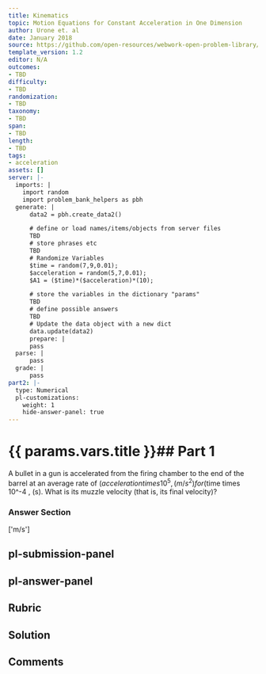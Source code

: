 ```yaml
---
title: Kinematics
topic: Motion Equations for Constant Acceleration in One Dimension
author: Urone et. al
date: January 2018
source: https://github.com/open-resources/webwork-open-problem-library/tree/master/Contrib/BrockPhysics/College_Physics_Urone/2.Kinematics/NU_U17-2-05-003.pg
template_version: 1.2
editor: N/A
outcomes:
- TBD
difficulty:
- TBD
randomization:
- TBD
taxonomy:
- TBD
span:
- TBD
length:
- TBD
tags:
- acceleration
assets: []
server: |-
  imports: |
    import random
    import problem_bank_helpers as pbh
  generate: |
      data2 = pbh.create_data2()

      # define or load names/items/objects from server files
      TBD
      # store phrases etc
      TBD
      # Randomize Variables
      $time = random(7,9,0.01);
      $acceleration = random(5,7,0.01);
      $A1 = ($time)*($acceleration)*(10);

      # store the variables in the dictionary "params"
      TBD
      # define possible answers
      TBD
      # Update the data object with a new dict
      data.update(data2)
      prepare: |
      pass
  parse: |
      pass
  grade: |
      pass
part2: |-
  type: Numerical
  pl-customizations:
    weight: 1
    hide-answer-panel: true
---
```


# {{ params.vars.title }}## Part 1 
A bullet in a gun is accelerated from the firing chamber to the end of the barrel at an average rate of ($acceleration times 10^5 , (m/s^2) for ($time times 10^-4 , (s). What is its muzzle velocity (that is, its final velocity)? 


### Answer Section 
['m/s']

## pl-submission-panel 


## pl-answer-panel 


## Rubric 


## Solution 


## Comments 


